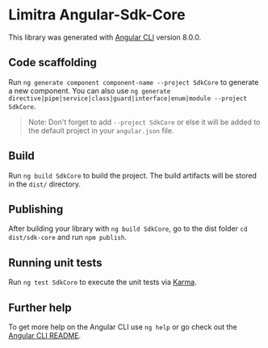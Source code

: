 # Limitra Angular-Sdk-Core

This library was generated with [Angular CLI](https://github.com/angular/angular-cli) version 8.0.0.

## Code scaffolding

Run `ng generate component component-name --project SdkCore` to generate a new component. You can also use `ng generate directive|pipe|service|class|guard|interface|enum|module --project SdkCore`.
> Note: Don't forget to add `--project SdkCore` or else it will be added to the default project in your `angular.json` file. 

## Build

Run `ng build SdkCore` to build the project. The build artifacts will be stored in the `dist/` directory.

## Publishing

After building your library with `ng build SdkCore`, go to the dist folder `cd dist/sdk-core` and run `npm publish`.

## Running unit tests

Run `ng test SdkCore` to execute the unit tests via [Karma](https://karma-runner.github.io).

## Further help

To get more help on the Angular CLI use `ng help` or go check out the [Angular CLI README](https://github.com/angular/angular-cli/blob/master/README.md).
